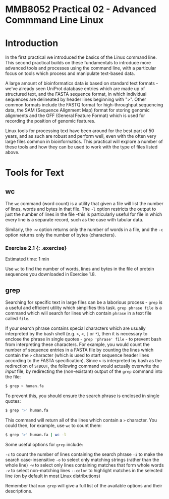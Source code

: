 # MMB8052 Practical 02 - Advanced Commmand Line Linux

# Introduction

In the first practical we introduced the basics of the Linux command line. This second practical builds on these fundamentals to introduce more advanced tools and processes using the command line, with a particular focus on tools which process and manipulate text-based data.

A large amount of bioinformatics data is based on standard text formats - we've already seen UniProt database entries which are made up of structured text, and the FASTA sequence format, in which individual sequences are delineated by header lines beginning with ">". Other common formats include the FASTQ format for high-throughput sequencing data, the SAM (Sequence Alignment Map) format for storing genomic alignments and the GFF (General Feature Format) which is used for recording the position of genomic features.

Linux tools for processing text have been around for the best part of 50 years, and as such are robust and perform well, even with the often very large files common in bioinformatics. This practical will explore a number of these tools and how they can be used to work with the type of files listed above.

# Tools for Text

## wc

The `wc` command (word count) is a utility that given a file will list the number of lines, words and bytes in that file. The `-l` option restricts the output to just the number of lines in the file -this is particularly useful for file in which every line is a separate record, such as the case with tabular data.

Similarly, the `-w` option returns only the number of words in a file, and the `-c` option returns only the number of bytes (characters).

### Exercise 2.1 {: .exercise}

Estimated time: 1 min

Use `wc` to find the number of words, lines and bytes in the file of protein sequences you downloaded in Exercise 1.8.

## grep

Searching for specific text in large files can be a laborious process - `grep` is a useful and efficient utility which simplifies this task. `grep phrase file` is a command which will search for lines which contain `phrase` in a text file called `file`.

If your search phrase contains special characters which are usually interpreted by the bash shell (e.g. `>`, `<`, `|` or `*`), then it is necessary to enclose the phrase in single quotes - `grep 'phrase' file` - to prevent bash from interpreting these characters. For example, you would count the number of sequence entries in a FASTA file by counting the lines which contain the `>` character (which is used to start sequence header lines according to the FASTA specification). Since `>` is interpreted by bash as the redirection of `STDOUT`, the following command would actually overwrite the _input_ file, by redirecting the (non-existant) output of the `grep` command into the file:

```bash
$ grep > human.fa
```

To prevent this, you should ensure the search phrase is enclosed in single quotes:

```bash
$ grep '>' human.fa
```

This command will return all of the lines which contain a `>` character. You could then, for example, use `wc` to count them:

```bash
$ grep '>' human.fa | wc -l
```

Some useful options for `grep` include:

`-c` to count the number of lines containing the search phrase
`-i` to make the search case-insensitive
`-o` to select only matching strings (rather than the whole line)
`-w` to select only lines containing matches that form whole words
`-v` to select non-matching lines
`--color` to highlight matches in the selected line (on by default in most Linux distributions)

Remember that `man grep` will give a full list of the available options and their descriptions. 

